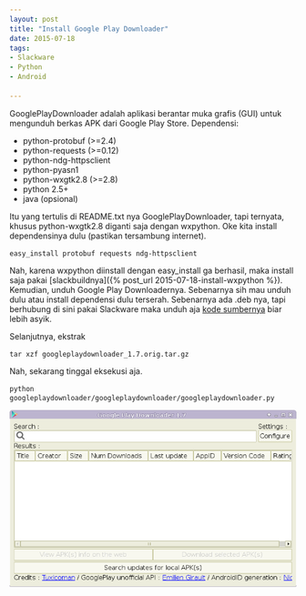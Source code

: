 ```yaml
---
layout: post
title: "Install Google Play Downloader"
date: 2015-07-18
tags: 
- Slackware
- Python
- Android

---
```

GooglePlayDownloader adalah aplikasi berantar muka grafis (GUI) untuk mengunduh berkas APK dari Google Play Store. Dependensi:
- python-protobuf (>=2.4)
- python-requests (>=0.12)
- python-ndg-httpsclient
- python-pyasn1
- python-wxgtk2.8 (>=2.8)
- python 2.5+
- java (opsional)

Itu yang tertulis di README.txt nya GooglePlayDownloader, tapi ternyata, khusus python-wxgtk2.8 diganti saja dengan wxpython. Oke kita install dependensinya dulu (pastikan tersambung internet).
```
easy_install protobuf requests ndg-httpsclient
```
Nah, karena wxpython diinstall dengan easy_install ga berhasil, maka install saja pakai [slackbuildnya]({% post_url 2015-07-18-install-wxpython %}).
Kemudian, unduh Google Play Downloadernya. Sebenarnya sih mau unduh dulu atau install dependensi dulu terserah. Sebenarnya ada .deb nya, tapi berhubung di sini pakai Slackware maka unduh aja [kode sumbernya](http://codingteam.net/project/googleplaydownloader/download/file/googleplaydownloader_1.7.orig.tar.gz) biar lebih asyik.

Selanjutnya, ekstrak
```
tar xzf googleplaydownloader_1.7.orig.tar.gz
```
Nah, sekarang tinggal eksekusi aja.
```
python googleplaydownloader/googleplaydownloader/googleplaydownloader.py
```
![](/gambar/googleplaydownloader.png)

